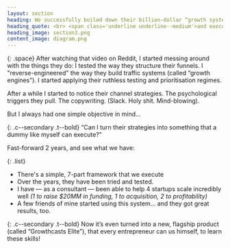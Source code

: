 ```yaml
---
layout: section
heading: We successfully boiled down their billion-dollar “growth systems" into a simple 7-part framework that any entrepreneur can quickly implement...
heading_quote: <br> <span class='underline underline--medium'>and execute while working from a laptop in Bali</span><br><br>
heading_image: section3.png
content_image: diagram.png
---
```


{: .space}
After watching that video on Reddit, I started messing around with the things they do: I tested the way they structure their funnels. I "reverse-engineered" the way they build traffic systems (called “growth engines”). I started applying their ruthless testing and prioritisation regimes.

After a while I started to notice their channel strategies. The psychological triggers they pull. The copywriting. (Slack. Holy shit.  Mind-blowing).

But I always had one simple objective in mind...

{: .c--secondary .t--bold}
“Can I turn their strategies into something that a dummy like myself can execute?”

Fast-forward 2 years, and see what we have:

{: .list}
- There's a simple, 7-part framework that we execute
- Over the years, they have been tried and tested.
- I have — as a consultant — been able to help 4 startups scale incredibly well <em>(1 to raise $20MM in funding, 1 to acquisition, 2 to profitability)</em>
- A few friends of mine started using this system… and they got great results, too.

{: .c--secondary .t--bold}
Now it’s even turned into a new, flagship product (called “Growthcasts Elite”), that every entrepreneur can us himself, to learn these skills!
